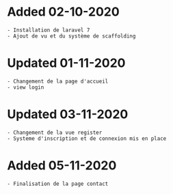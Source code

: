# Added 02-10-2020
    - Installation de laravel 7
    - Ajout de vu et du système de scaffolding 

# Updated 01-11-2020 
    - Changement de la page d'accueil 
    - view login 

# Updated 03-11-2020
    - Changement de la vue register 
    - Systeme d'inscription et de connexion mis en place 

# Added 05-11-2020
    - Finalisation de la page contact